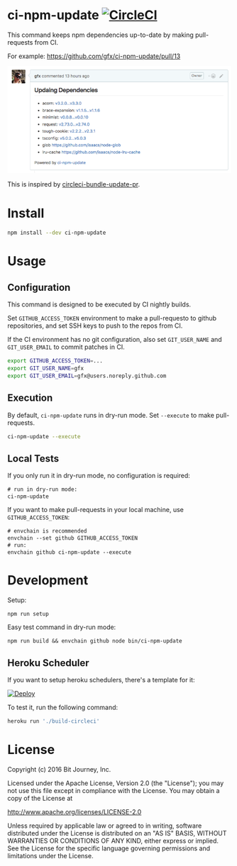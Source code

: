 # ci-npm-update [![CircleCI](https://circleci.com/gh/gfx/ci-npm-update.svg?style=svg)](https://circleci.com/gh/gfx/ci-npm-update)

This command keeps npm dependencies up-to-date by making pull-requests from CI.

For example: https://github.com/gfx/ci-npm-update/pull/13

![](doc-assets/ci-npm-update-pr.png)

This is inspired by [circleci-bundle-update-pr](https://github.com/masutaka/circleci-bundle-update-pr).

# Install

```sh
npm install --dev ci-npm-update
```

# Usage

## Configuration

This command is designed to be executed by CI nightly builds.

Set `GITHUB_ACCESS_TOKEN` environment to make a pull-requesto to github repositories,
and set SSH keys to push to the repos from CI.

If the CI environment has no git configuration, also set `GIT_USER_NAME` and `GIT_USER_EMAIL`
to commit patches in CI.

```sh
export GITHUB_ACCESS_TOKEN=...
export GIT_USER_NAME=gfx
export GIT_USER_EMAIL=gfx@users.noreply.github.com
```

## Execution

By default, `ci-npm-update` runs in dry-run mode. Set `--execute` to make pull-requests.

```sh
ci-npm-update --execute
```

## Local Tests

If you only run it in dry-run mode, no configuration is required:

```
# run in dry-run mode:
ci-npm-update
```

If you want to make pull-requests in your local machine, use `GITHUB_ACCESS_TOKEN`:

```
# envchain is recommended
envchain --set github GITHUB_ACCESS_TOKEN
# run:
envchain github ci-npm-update --execute
```

# Development

Setup:

```
npm run setup
```

Easy test command in dry-run mode:

```
npm run build && envchain github node bin/ci-npm-update
```

## Heroku Scheduler

If you want to setup heroku schedulers, there's a template for it:

[![Deploy](https://www.herokucdn.com/deploy/button.svg)](https://heroku.com/deploy?template=https://github.com/gfx/ci-npm-update)

To test it, run the following command:

```sh
heroku run './build-circleci'
```

# License

Copyright (c) 2016 Bit Journey, Inc.

Licensed under the Apache License, Version 2.0 (the "License"); you may not use this file except in compliance with the License. You may obtain a copy of the License at

http://www.apache.org/licenses/LICENSE-2.0

Unless required by applicable law or agreed to in writing, software distributed under the License is distributed on an "AS IS" BASIS, WITHOUT WARRANTIES OR CONDITIONS OF ANY KIND, either express or implied. See the License for the specific language governing permissions and limitations under the License.
